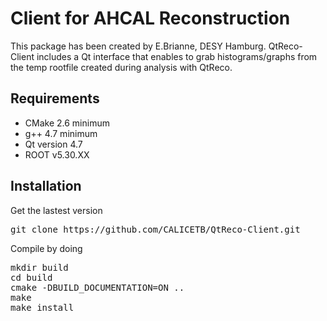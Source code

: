 
# Client for AHCAL Reconstruction

This package has been created by E.Brianne, DESY Hamburg.
QtReco-Client includes a Qt interface that enables to grab histograms/graphs from the temp rootfile created during analysis with QtReco.

## Requirements

* CMake 2.6 minimum
* g++ 4.7 minimum
* Qt version 4.7 
* ROOT v5.30.XX

## Installation

Get the lastest version
<pre>
git clone https://github.com/CALICETB/QtReco-Client.git
</pre>

Compile by doing
<pre>
mkdir build
cd build
cmake -DBUILD_DOCUMENTATION=ON ..
make
make install
</pre>



